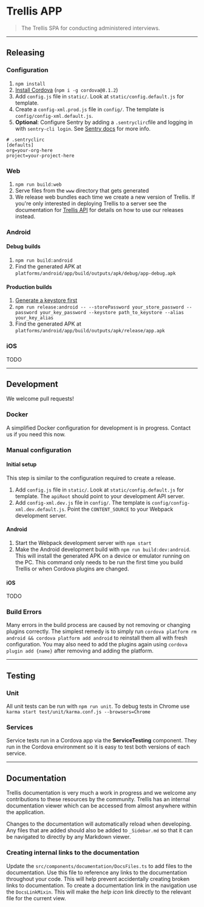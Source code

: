 # Trellis APP

> The Trellis SPA for conducting administered interviews.

---
## Releasing

### Configuration
1. `npm install`
1. [Install Cordova][2] (`npm i -g cordova@8.1.2`)
1. Add `config.js` file in `static/`. Look at `static/config.default.js` for template.
1. Create a `config-xml.prod.js` file in `config/`. The template is `config/config-xml.default.js`.
1. **Optional**: Configure Sentry by adding a `.sentryclirc`file and logging in with `sentry-cli login`. See [Sentry docs][1] for more info.

```
# .sentryclirc
[defaults]
org=your-org-here
project=your-project-here
```

### Web

1. `npm run build:web`
1. Serve files from the `www` directory that gets generated
1. We release web bundles each time we create a new version of Trellis. If you're only interested in deploying Trellis to a server see the documentation for [Trellis API][4] for details on how to use our releases instead.
### Android

#### Debug builds
1. `npm run build:android`
1. Find the generated APK at `platforms/android/app/build/outputs/apk/debug/app-debug.apk`

#### Production builds
1. [Generate a keystore first][3]
1. `npm run release:android -- --storePassword your_store_password --password your_key_password --keystore path_to_keystore --alias your_key_alias`
1. Find the generated APK at `platforms/android/app/build/outputs/apk/release/app.apk`

### iOS
TODO

---
## Development
We welcome pull requests!

### Docker
A simplified Docker configuration for development is in progress. Contact us if you need this now.

### Manual configuration
#### Initial setup
This step is similar to the configuration required to create a release.
1. Add `config.js` file in `static/`. Look at `static/config.default.js` for template. The `apiRoot` should point to your development API server.
1. Add `config-xml.dev.js` file in `config/`. The template is `config/config-xml.dev.default.js`. Point the `CONTENT_SOURCE` to your Webpack development server.

#### Android
1. Start the Webpack development server with `npm start`
1. Make the Android development build with `npm run build:dev:android`. This will install the generated APK on a device or emulator running on the PC. This command only needs to be run the first time you build Trellis or when Cordova plugins are changed.

#### iOS
TODO
### Build Errors
Many errors in the build process are caused by not removing or changing plugins correctly. The simplest remedy is to simply run `cordova platform rm android && cordova platform add android` to reinstall them all with fresh configuration.
You may also need to add the plugins again using `cordova plugin add {name}` after removing and adding the platform.

---
## Testing
### Unit
All unit tests can be run with `npm run unit`. To debug tests in Chrome use `karma start test/unit/karma.conf.js --browsers=Chrome`

### Services
Service tests run in a Cordova app via the **ServiceTesting** component. They run in the Cordova environment so it is easy to test both versions of each service.

---
## Documentation
Trellis documentation is very much a work in progress and we welcome any contributions to these resources by the community. Trellis has an internal documentation viewer which can be accessed from almost anywhere within the application.

Changes to the documentation will automatically reload when developing. Any files that are added should also be added to `_Sidebar.md` so that it can be navigated to directly by any Markdown viewer.

### Creating internal links to the documentation
Update the `src/components/documentation/DocsFiles.ts` to add files to the documentation. Use this file to reference any links to the documentation throughout your code. This will help prevent accidentally creating broken links to documentation. To create a documentation link in the navigation use the `DocsLinkMixin`. This will make the *help icon* link directly to the relevant file for the current view.


[1]: https://docs.sentry.io/product/cli/configuration/
[2]: https://cordova.apache.org/docs/en/latest/guide/cli/#installing-the-cordova-cli
[3]: https://developer.android.com/studio/publish/app-signing
[4]: https://github.com/human-nature-lab/trellis-api#trellis-app

[trellis]: https://github.com/human-nature-lab/trellis
